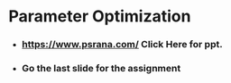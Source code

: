 # Parameter Optimization

- ### **<https://www.psrana.com/> Click Here</a> for ppt.**
- ### Go the last slide for the assignment

